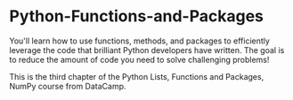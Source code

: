 # Python-Functions-and-Packages
You'll learn how to use functions, methods, and packages to efficiently leverage the code  that brilliant Python developers have written. The goal is to reduce the amount of code  you need to solve challenging problems!

This is the third chapter of the Python Lists, Functions and Packages, NumPy course from DataCamp.
